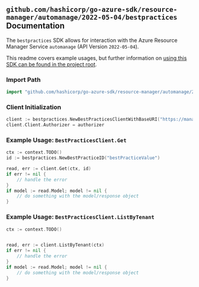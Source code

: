 
## `github.com/hashicorp/go-azure-sdk/resource-manager/automanage/2022-05-04/bestpractices` Documentation

The `bestpractices` SDK allows for interaction with the Azure Resource Manager Service `automanage` (API Version `2022-05-04`).

This readme covers example usages, but further information on [using this SDK can be found in the project root](https://github.com/hashicorp/go-azure-sdk/tree/main/docs).

### Import Path

```go
import "github.com/hashicorp/go-azure-sdk/resource-manager/automanage/2022-05-04/bestpractices"
```


### Client Initialization

```go
client := bestpractices.NewBestPracticesClientWithBaseURI("https://management.azure.com")
client.Client.Authorizer = authorizer
```


### Example Usage: `BestPracticesClient.Get`

```go
ctx := context.TODO()
id := bestpractices.NewBestPracticeID("bestPracticeValue")

read, err := client.Get(ctx, id)
if err != nil {
	// handle the error
}
if model := read.Model; model != nil {
	// do something with the model/response object
}
```


### Example Usage: `BestPracticesClient.ListByTenant`

```go
ctx := context.TODO()


read, err := client.ListByTenant(ctx)
if err != nil {
	// handle the error
}
if model := read.Model; model != nil {
	// do something with the model/response object
}
```
